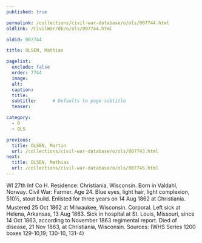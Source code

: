 ```yaml
---
published: true

permalink: /collections/civil-war-database/o/ols/007744.html
oldlink: /CivilWar/db/o/ols/007744.html

oldid: 007744

title: OLSEN, Mathias

pagelist:
  exclude: false
  order: 7744
  image: 
  alt:
  caption:
  title:
  subtitle:      # Defaults to page subtitle
  teaser:

category: 
  - O 
  - OLS

previous:
  title: OLSEN, Martin
  url: /collections/civil-war-database/o/ols/007743.html  
next:
  title: OLSEN, Mathias
  url: /collections/civil-war-database/o/ols/007745.html   
---
```

WI 27th Inf Co H. Residence: Christiania, Wisconsin. Born in Valdahl, Norway. Civil War: Farmer. Age 24. Blue eyes, light hair, light complexion, 5&#146;10&frac12;&#148;, stout build. Enlisted for three years on 14 Aug 1862 at Christiania. Mustered 25 Oct 1862 at Milwaukee, Wisconsin. Corporal. Left sick at Helena, Arkansas, 13 Aug 1863. Sick in hospital at St. Louis, Missouri, since 14 Oct 1863, according to November 1863 regimental report. Died of disease, 21 Nov 1863, at Christiania, Wisconsin. Sources: (WHS Series 1200 boxes 129-10,19; 130-10, 131-4)